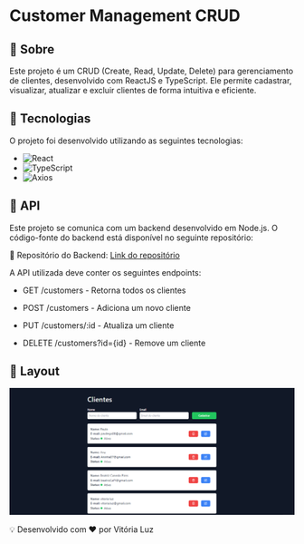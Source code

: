 # Customer Management CRUD

## 📌 Sobre

Este projeto é um CRUD (Create, Read, Update, Delete) para gerenciamento de clientes, desenvolvido com ReactJS e TypeScript. Ele permite cadastrar, visualizar, atualizar e excluir clientes de forma intuitiva e eficiente.

## 🚀 Tecnologias
O projeto foi desenvolvido utilizando as seguintes tecnologias:

* ![React](https://img.shields.io/badge/react-%2320232a.svg?style=for-the-badge&logo=react&logoColor=%2361DAFB)
* ![TypeScript](https://img.shields.io/badge/typescript-%23007ACC.svg?style=for-the-badge&logo=typescript&logoColor=white)
* ![Axios](https://img.shields.io/badge/Axios-1.4.0-blue?style=flat&logo=axios)

## 🔗 API
Este projeto se comunica com um backend desenvolvido em Node.js.
O código-fonte do backend está disponível no seguinte repositório:

🔗 Repositório do Backend: [Link do repositório](https://github.com/Vitorialuz229/api-crud-customers)

A API utilizada deve conter os seguintes endpoints:

* GET /customers - Retorna todos os clientes

* POST /customers - Adiciona um novo cliente

* PUT /customers/:id - Atualiza um cliente

* DELETE /customers?id={id} - Remove um cliente

## 🎨 Layout
![alt text](image.png)

💡 Desenvolvido com ❤️ por Vitória Luz
